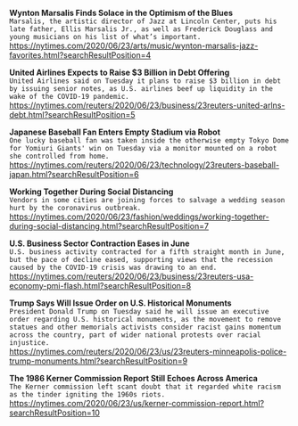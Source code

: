 **Wynton Marsalis Finds Solace in the Optimism of the Blues**\
`Marsalis, the artistic director of Jazz at Lincoln Center, puts his late father, Ellis Marsalis Jr., as well as Frederick Douglass and young musicians on his list of what’s important.`\
https://nytimes.com/2020/06/23/arts/music/wynton-marsalis-jazz-favorites.html?searchResultPosition=4

**United Airlines Expects to Raise $3 Billion in Debt Offering**\
`United Airlines said on Tuesday it plans to raise $3 billion in debt by issuing senior notes, as U.S. airlines beef up liquidity in the wake of the COVID-19 pandemic.`\
https://nytimes.com/reuters/2020/06/23/business/23reuters-united-arlns-debt.html?searchResultPosition=5

**Japanese Baseball Fan Enters Empty Stadium via Robot**\
`One lucky baseball fan was taken inside the otherwise empty Tokyo Dome for Yomiuri Giants' win on Tuesday via a monitor mounted on a robot she controlled from home.`\
https://nytimes.com/reuters/2020/06/23/technology/23reuters-baseball-japan.html?searchResultPosition=6

**Working Together During Social Distancing**\
`Vendors in some cities are joining forces to salvage a wedding season hurt by the coronavirus outbreak.`\
https://nytimes.com/2020/06/23/fashion/weddings/working-together-during-social-distancing.html?searchResultPosition=7

**U.S. Business Sector Contraction Eases in June**\
`U.S. business activity contracted for a fifth straight month in June, but the pace of decline eased, supporting views that the recession caused by the COVID-19 crisis was drawing to an end.`\
https://nytimes.com/reuters/2020/06/23/business/23reuters-usa-economy-pmi-flash.html?searchResultPosition=8

**Trump Says Will Issue Order on U.S. Historical Monuments**\
`President Donald Trump on Tuesday said he will issue an executive order regarding U.S. historical monuments, as the movement to remove statues and other memorials activists consider racist gains momentum across the country, part of wider national protests over racial injustice.`\
https://nytimes.com/reuters/2020/06/23/us/23reuters-minneapolis-police-trump-monuments.html?searchResultPosition=9

**The 1986 Kerner Commission Report Still Echoes Across America**\
`The Kerner commission left scant doubt that it regarded white racism as the tinder igniting the 1960s riots.`\
https://nytimes.com/2020/06/23/us/kerner-commission-report.html?searchResultPosition=10

